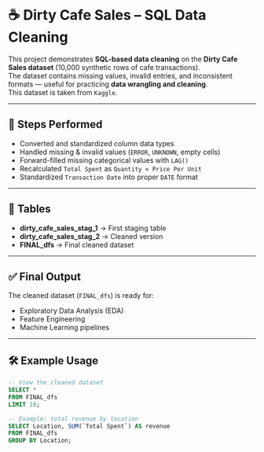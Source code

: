 # ☕ Dirty Cafe Sales – SQL Data Cleaning  

This project demonstrates **SQL-based data cleaning** on the **Dirty Cafe Sales dataset** (10,000 synthetic rows of cafe transactions).  
The dataset contains missing values, invalid entries, and inconsistent formats — useful for practicing **data wrangling and cleaning**.  
This dataset is taken from `Kaggle`.

---

## 🔹 Steps Performed
- Converted and standardized column data types  
- Handled missing & invalid values (`ERROR`, `UNKNOWN`, empty cells)  
- Forward-filled missing categorical values with `LAG()`  
- Recalculated `Total Spent` as `Quantity × Price Per Unit`  
- Standardized `Transaction Date` into proper `DATE` format  

---

## 📂 Tables
- **dirty_cafe_sales_stag_1** → First staging table  
- **dirty_cafe_sales_stag_2** → Cleaned version  
- **FINAL_dfs** → Final cleaned dataset  

---

## ✅ Final Output
The cleaned dataset (`FINAL_dfs`) is ready for:  
- Exploratory Data Analysis (EDA)  
- Feature Engineering  
- Machine Learning pipelines  

---

## 🛠 Example Usage
```sql
-- View the cleaned dataset
SELECT * 
FROM FINAL_dfs
LIMIT 10;

-- Example: total revenue by location
SELECT Location, SUM(`Total Spent`) AS revenue
FROM FINAL_dfs
GROUP BY Location;
